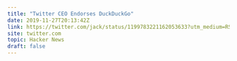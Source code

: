 ```yaml
---
title: "Twitter CEO Endorses DuckDuckGo"
date: 2019-11-27T20:13:42Z
link: https://twitter.com/jack/status/1199783221162053633?utm_medium=RSS&utm_source=hune
site: twitter.com
topic: Hacker News
draft: false
---
```

